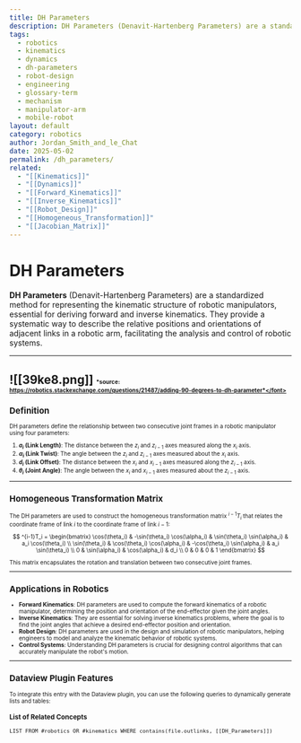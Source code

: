 ```yaml
---
title: DH Parameters
description: DH Parameters (Denavit-Hartenberg Parameters) are a standardized method for representing the kinematic structure of robotic manipulators, essential for deriving forward and inverse kinematics.
tags:
  - robotics
  - kinematics
  - dynamics
  - dh-parameters
  - robot-design
  - engineering
  - glossary-term
  - mechanism
  - manipulator-arm
  - mobile-robot
layout: default
category: robotics
author: Jordan_Smith_and_le_Chat
date: 2025-05-02
permalink: /dh_parameters/
related:
  - "[[Kinematics]]"
  - "[[Dynamics]]"
  - "[[Forward_Kinematics]]"
  - "[[Inverse_Kinematics]]"
  - "[[Robot_Design]]"
  - "[[Homogeneous_Transformation]]"
  - "[[Jacobian_Matrix]]"
---
```


# DH Parameters

**DH Parameters** (Denavit-Hartenberg Parameters) are a standardized method for representing the kinematic structure of robotic manipulators, essential for deriving forward and inverse kinematics. They provide a systematic way to describe the relative positions and orientations of adjacent links in a robotic arm, facilitating the analysis and control of robotic systems.

---
![[39ke8.png]]
<font size=1>*source: https://robotics.stackexchange.com/questions/21487/adding-90-degrees-to-dh-parameter*</font>
---

## Definition

DH parameters define the relationship between two consecutive joint frames in a robotic manipulator using four parameters:

1. **$a_i$ (Link Length)**: The distance between the $z_i$ and $z_{i-1}$ axes measured along the $x_i$ axis.
2. **$\alpha_i$ (Link Twist)**: The angle between the $z_i$ and $z_{i-1}$ axes measured about the $x_i$ axis.
3. **$d_i$ (Link Offset)**: The distance between the $x_i$ and $x_{i-1}$ axes measured along the $z_{i-1}$ axis.
4. **$\theta_i$ (Joint Angle)**: The angle between the $x_i$ and $x_{i-1}$ axes measured about the $z_{i-1}$ axis.

---

## Homogeneous Transformation Matrix

The DH parameters are used to construct the homogeneous transformation matrix ${}^{i-1}T_i$ that relates the coordinate frame of link $i$ to the coordinate frame of link $i-1$:

$$
^{i-1}T_i =
\begin{bmatrix}
\cos(\theta_i) & -\sin(\theta_i) \cos(\alpha_i) & \sin(\theta_i) \sin(\alpha_i) & a_i \cos(\theta_i) \\
\sin(\theta_i) & \cos(\theta_i) \cos(\alpha_i) & -\cos(\theta_i) \sin(\alpha_i) & a_i \sin(\theta_i) \\
0 & \sin(\alpha_i) & \cos(\alpha_i) & d_i \\
0 & 0 & 0 & 1
\end{bmatrix}
$$

This matrix encapsulates the rotation and translation between two consecutive joint frames.

---

## Applications in Robotics

- **Forward Kinematics**: DH parameters are used to compute the forward kinematics of a robotic manipulator, determining the position and orientation of the end-effector given the joint angles.
- **Inverse Kinematics**: They are essential for solving inverse kinematics problems, where the goal is to find the joint angles that achieve a desired end-effector position and orientation.
- **Robot Design**: DH parameters are used in the design and simulation of robotic manipulators, helping engineers to model and analyze the kinematic behavior of robotic systems.
- **Control Systems**: Understanding DH parameters is crucial for designing control algorithms that can accurately manipulate the robot's motion.

---

## Dataview Plugin Features

To integrate this entry with the Dataview plugin, you can use the following queries to dynamically generate lists and tables:

### List of Related Concepts

```dataview
LIST FROM #robotics OR #kinematics WHERE contains(file.outlinks, [[DH_Parameters]])
